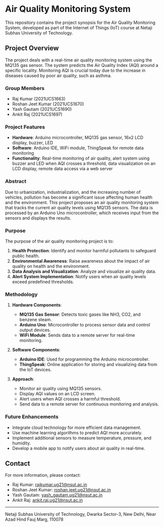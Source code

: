# Air Quality Monitoring System

This repository contains the project synopsis for the Air Quality Monitoring System, developed as part of the Internet of Things (IoT) course at Netaji Subhas University of Technology.

## Project Overview

The project deals with a real-time air quality monitoring system using the MQ135 gas sensor. The system predicts the Air Quality Index (AQI) around a specific locality. Monitoring AQI is crucial today due to the increase in diseases caused by poor air quality, such as asthma.

### Group Members

- Raj Kumar (2021UCS1663)
- Roshan Jeet Kumar (2021UCS1670)
- Yash Gautam (2021UCS1690)
- Ankit Raj (2021UCS1697)

### Project Features

- **Hardware**: Arduino microcontroller, MQ135 gas sensor, 16x2 LCD display, buzzer, LED
- **Software**: Arduino IDE, WiFi module, ThingSpeak for remote data monitoring
- **Functionality**: Real-time monitoring of air quality, alert system using buzzer and LED when AQI crosses a threshold, data visualization on an LCD display, remote data access via a web server

### Abstract

Due to urbanization, industrialization, and the increasing number of vehicles, pollution has become a significant issue affecting human health and the environment. This project proposes an air quality monitoring system that tracks the current air quality levels using MQ135 sensors. The data is processed by an Arduino Uno microcontroller, which receives input from the sensors and displays the results.

### Purpose

The purpose of the air quality monitoring project is to:

1. **Health Protection**: Identify and monitor harmful pollutants to safeguard public health.
2. **Environmental Awareness**: Raise awareness about the impact of air quality on health and the environment.
3. **Data Analysis and Visualization**: Analyze and visualize air quality data.
4. **Alert System Implementation**: Notify users when air quality levels exceed predefined thresholds.

### Methodology

1. **Hardware Components**:
   - **MQ135 Gas Sensor**: Detects toxic gases like NH3, CO2, and benzene steam.
   - **Arduino Uno**: Microcontroller to process sensor data and control output devices.
   - **WiFi Module**: Sends data to a remote server for real-time monitoring.
   
2. **Software Components**:
   - **Arduino IDE**: Used for programming the Arduino microcontroller.
   - **ThingSpeak**: Online application for storing and visualizing data from the IoT devices.
   
3. **Approach**:
   - Monitor air quality using MQ135 sensors.
   - Display AQI values on an LCD screen.
   - Alert users when AQI crosses a harmful threshold.
   - Send data to a remote server for continuous monitoring and analysis.

### Future Enhancements

- Integrate cloud technology for more efficient data management.
- Use machine learning algorithms to predict AQI more accurately.
- Implement additional sensors to measure temperature, pressure, and humidity.
- Develop a mobile app to notify users about air quality in real-time.

## Contact

For more information, please contact:

- Raj Kumar: [rajkumar.ug21@nsut.ac.in](mailto:rajkumar.ug21@nsut.ac.in)
- Roshan Jeet Kumar: [roshan.jeet.ug21@nsut.ac.in](mailto:roshan.jeet.ug21@nsut.ac.in)
- Yash Gautam: [yash_gautam.ug21@nsut.ac.in](mailto:yash_gautam.ug21@nsut.ac.in)
- Ankit Raj: [ankit.raj.ug21@nsut.ac.in](mailto:ankit.raj.ug21@nsut.ac.in)

---

Netaji Subhas University of Technology, Dwarka Sector-3, New Delhi, Near Azad Hind Fauj Marg, 110078
